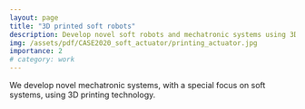 ```yaml
---
layout: page
title: "3D printed soft robots"
description: Develop novel soft robots and mechatronic systems using 3D printing technology.
img: /assets/pdf/CASE2020_soft_actuator/printing_actuator.jpg
importance: 2
# category: work
---
```


We develop novel mechatronic systems, with a special focus on soft systems, using 3D printing technology.
